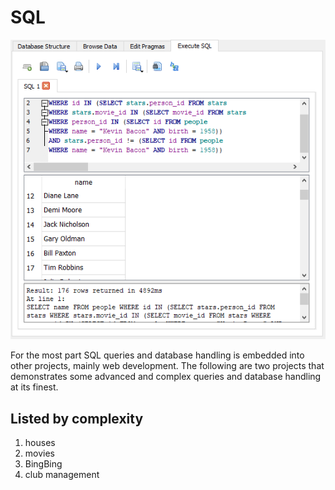 # SQL

![DBrowser](../Snippets/SQL/SQL%20-%20Query.png)

For the most part SQL queries and database handling is embedded into other projects, mainly web development. The following are two projects that demonstrates some advanced and complex queries and database handling at its finest.

## Listed by complexity

1. houses
2. movies
3. BingBing
4. club management
